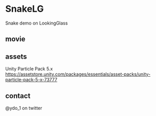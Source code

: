 # SnakeLG
  Snake demo on LookingGlass

## movie

## assets
  Unity Particle Pack 5.x
  https://assetstore.unity.com/packages/essentials/asset-packs/unity-particle-pack-5-x-73777  

## contact
  @ydo_1 on twitter  
 

